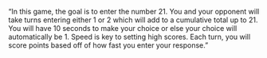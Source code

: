 “In this game, the goal is to enter the number 21. You and your opponent will take turns entering
either 1 or 2 which will add to a cumulative total up to 21. You will have 10 seconds to make
your choice or else your choice will automatically be 1. Speed is key to setting high scores.
Each turn, you will score points based off of how fast you enter your response.”
